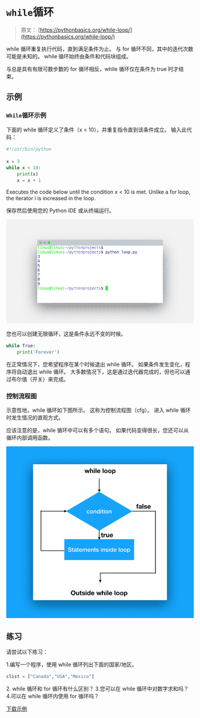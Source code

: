 # `while`循环

> 原文： [https://pythonbasics.org/while-loop/](https://pythonbasics.org/while-loop/)

while 循环重复执行代码，直到满足条件为止。 与 for 循环不同，其中的迭代次数可能是未知的。 while 循环始终由条件和代码块组成。

与总是具有有限可数步数的 for 循环相反，while 循环仅在条件为 true 时才结束。



## 示例

### `While`循环示例

下面的 while 循环定义了条件（x &lt; 10），并重复指令直到该条件成立。 输入此代码：

```py
#!/usr/bin/python

x = 3                              
while x < 10:
    print(x)
    x = x + 1

```

Executes the code below until the condition x < 10 is met. Unlike a for loop, the iterator i is increased in the loop.

保存然后使用您的 Python IDE 或从终端运行。

![while loop output](img/18d081183db7fd09fc0f1f26e70217ce.jpg)

您也可以创建无限循环，这是条件永远不变的时候。

```py
while True:
    print('Forever')

```

在正常情况下，您希望程序在某个时候退出 while 循环。 如果条件发生变化，程序将自动退出 while 循环。 大多数情况下，这是通过迭代器完成的，但也可以通过布尔值（开关）来完成。

### 控制流程图

示意性地，while 循环如下图所示。 这称为控制流程图（cfg）。 进入 while 循环时发生情况的直观方式。

应该注意的是，while 循环中可以有多个语句。 如果代码变得很长，您还可以从循环内部调用函数。

![while loop](img/81a0de4a1d5d8968f59be757e89c6d21.jpg)

## 练习

请尝试以下练习：

1.编写一个程序，使用 while 循环列出下面的国家/地区。

```py
clist = ["Canada","USA","Mexico"]

```

2\. while 循环和 for 循环有什么区别？
3.您可以在 while 循环中对数字求和吗？
4.可以在 while 循环内使用 for 循环吗？

[下载示例](https://gum.co/dcsp)